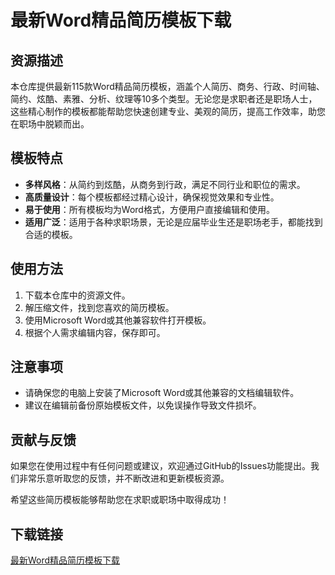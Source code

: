 # 最新Word精品简历模板下载

## 资源描述

本仓库提供最新115款Word精品简历模板，涵盖个人简历、商务、行政、时间轴、简约、炫酷、素雅、分析、纹理等10多个类型。无论您是求职者还是职场人士，这些精心制作的模板都能帮助您快速创建专业、美观的简历，提高工作效率，助您在职场中脱颖而出。

## 模板特点

- **多样风格**：从简约到炫酷，从商务到行政，满足不同行业和职位的需求。
- **高质量设计**：每个模板都经过精心设计，确保视觉效果和专业性。
- **易于使用**：所有模板均为Word格式，方便用户直接编辑和使用。
- **适用广泛**：适用于各种求职场景，无论是应届毕业生还是职场老手，都能找到合适的模板。

## 使用方法

1. 下载本仓库中的资源文件。
2. 解压缩文件，找到您喜欢的简历模板。
3. 使用Microsoft Word或其他兼容软件打开模板。
4. 根据个人需求编辑内容，保存即可。

## 注意事项

- 请确保您的电脑上安装了Microsoft Word或其他兼容的文档编辑软件。
- 建议在编辑前备份原始模板文件，以免误操作导致文件损坏。

## 贡献与反馈

如果您在使用过程中有任何问题或建议，欢迎通过GitHub的Issues功能提出。我们非常乐意听取您的反馈，并不断改进和更新模板资源。

希望这些简历模板能够帮助您在求职或职场中取得成功！

## 下载链接

[最新Word精品简历模板下载](https://pan.quark.cn/s/c667efae5b50)